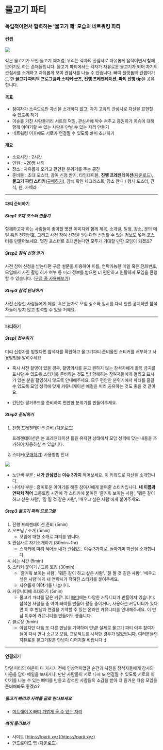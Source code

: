 # 물고기 파티

### 독립적이면서 협력하는 '물고기 떼' 모습의 네트워킹 파티

#### 컨셉

![](https://media.giphy.com/media/1NKKr206A1jy0/giphy.gif)

작은 물고기가 모인 물고기 떼처럼, 우리는 각자의 관심사로 자유롭게 움직이면서 함께 모이기도 하는 존재들입니다. 물고기 파티에서는 각자가 자유로운 물고기가 되어 자기의 관심사를 소개하고 자유롭게 모여 관심사를 나눌 수 있습니다. 빠띠 플랫폼의 컨셉이기도 한 **물고기 파티의 프로그램과 스티커 굿즈, 진행 프레젠테이션, 파티 진행 tip**을 공유합니다.

#### 목표

* 참여자가 소속으로만 자신을 소개하지 않고, 자기 고유의 관심사로 자신을 표현할 수 있도록 하기
* 이슈를 가진 사람들끼리 서로의 덕질, 관심사에 박수 쳐주고 응원하기
  이슈에 대해 함께 이야기할 수 있는 사람을 만날 수 있는 자리 만들기
* 네트워킹 이후에도 서로가 연결될 수 있도록 빠띠 초대하기 

#### 개요

* 소요시간 : 2시간 
* 인원 : ~20명 내외 
* 장소 : 자유롭게 오가고 편안한 분위기를 주는 공간 
* 준비물 : 초대 포스터, 참여 신청 받기, 타임테이블, **진행 프레젠테이션**\([다운로드](https://drive.google.com/open?id=0B1fCwOawxIhHeGlObDJ6ZUFoeTA)\), **물고기 파티 스티커**\([구매하기](http://partiunion.org/products/fish-card)\), 참석 확인 체크리스트, 장소 안내 / 행사 포스터, 간식, 펜, 카메라 

---

#### 파티 준비하기

##### Step1 초대 포스터 만들기

함께하고자 하는 사람들이 좋아할 멋진 이미지와 함께 제목, 소개글, 일정, 장소, 문의 메일 혹은 전화번호, 그리고 사전 참여 신청을 받는다면 신청할 수 있는 정보도 넣어 포스터를 만들어보세요. 멋진 포스터로 초대받는다면 모두가 기대할 만한 모임이 되겠죠?

##### Step2 참여 신청 받기

사전 참여 신청을 받는다면 구글 설문을 이용하여 이름, 연락가능한 메일 혹은 전화번호, 모임에서 사진 촬영 허가 여부 등 미리 정보를 받으면 더 편안하고 원활하게 모임을 진행할 수 있습니다. \([구글 폼 사용해보기](https://www.google.com/intl/ko_kr/forms/about/)\)

##### Step3 참석 안내하기

사전 신청한 사람들에게 메일, 혹은 문자로 모임 장소와 일시를 다시 한번 공지하면 참석자들이 잊지 않고 참석할 수 있을 거예요.

---

#### 파티하기

##### Step1 접수하기

미리 신청자를 받았다면 참석자를 확인하고 물고기파티 준비물인 스티커를 배부하고 사용방법을 알려주세요.

* 혹시 사진 촬영이 있을 경우, 촬영의사를 묻고 원하지 않는 참석자에게 촬영 금지를 표시할 수 있도록 스티커를 준비하는 것도 팁! 함께하는 참여자들에게 알리고 표시가 있는 분을 촬영하지 않도록 안내해주세요. 모두 편안한 분위기에서 파티를 즐길 수 있도록 모임 성격에 맞게 커뮤니케이션 예절을 미리 공유하는 것도 좋을 것 같아요.

* 간단한 핑거푸드를 준비하여 편안한 분위기를 만들어주세요.

##### Step2 준비하기

1. 진행 프레젠테이션 준비 \([다운로드](https://drive.google.com/open?id=0B1fCwOawxIhHOWR4RUJVVnEyajQ)\)

   프레젠테이션은 본 프레젠테이션 틀을 유지한 상태에서 모임 성격에 맞는 내용을 추가하여 사용하실 수 있습니다.

2. 스티커\([구매하기](http://partiunion.org/products/fish-card)\) 사용방법 안내

![](/assets/물고기파티_스티커_ver2.png) 

* 노란색 부분 : **내가 관심있는 이슈 3가지** 적어보세요. 이 키워드로 자신을 소개합니다. 
* 나머지 부분 : 흥미로운 이야기를 해준 참여자에게
  붙여줄 스티커입니다. **내 이름과 연락처 적어** 그룹토킹 시간에 각 스티커에 붙여진 '즐거워 보이는 사람', '뭐든 같이 하고 싶은 사람', '잘 될 것 같은 사람', '배우고 싶은 사람'에게 붙여주세요. 

##### Step3 물고기 파티 프로그램

1. 진행 프레젠테이션 준비 \(5min\)
2. 오프닝 / 소개 \(5min\)
   * 모임에 대한 소개로 파티를 엽니다. 
3. 관심사로 자기소개하기 \(30min~1hr\)
   * 스티커에 미리 적어둔 내가 관심있는 이슈 3가지로, 돌아가며 자신을 소개합니다. 
4. 쉬는 시간 \(5min\)
5. 스티커 붙이기 / 그룹 토킹 \(30min\)
   * '즐거워 보이는 사람', '뭐든 같이 하고 싶은 사람', '잘 될 것 같은 사람', '배우고 싶은 사람'에게 내 연락처가 적혀진 스티커를 붙여주세요.
   * 자유롭게 이야기를 나눕니다.
6. 커뮤니티에 초대하기 \(5min\)
   * 물고기 파티를 닮은 커뮤니티 [빠띠](https://parti.xyz)에는 다양한 커뮤니티가 만들어져 있습니다. 참석한 사람들 중 이미 빠띠를 만들어 활동 중이거나, 사용하는 커뮤니티가 있다면 이 후 만남과 연결을 기약할 수 있는 온라인 커뮤니티를 안내해주세요. 이 만남 이후에 커뮤니티를 만들어도 좋습니다. 
7. 클로징 \(5min\)
   * 아쉽지만 다음 또 다른 만남을 기약하며 안녕! 실제로 물고기 파티 이후 참여자들이 다시 만나 소규모 모임, 프로젝트를 시작한 경우가 많았답니다. 여러분들의 자유로운 물고기같은 만남이 이어지길 바랍니다 :\) 

---

#### 연결되기

당일 파티의 여운이 다 가시기 전에 인상적이었던 순간과 사진을 참석자들에게 감사의 마음을 담아 메일을 보내거나, 만난 사람들이 서로 다시 또 연결될 수 있도록 서로의 이야기를 나눌 수 있는 빠띠를 만들고 참석한 사람들의 소감을 받아 더 즐거운 다음 모임을 준비해봐도 좋겠죠?

##### 물고기 빠띠의 사례를 글로 만나보세요

* [미트쉐어 X 빠띠 가볍게 올 수 있는 자리](https://goo.gl/afPFK8) 

##### 빠띠 둘러보기

* 사이트 [https://parti.xyz](https://parti.xyz)
* 안드로이드 앱 \([다운로드](https://play.google.com/store/apps/details?id=xyz.parti.catan)\) 



